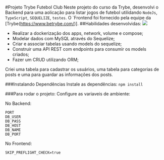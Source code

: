 #Projeto Trybe Futebol Club
Neste projeto do curso da Trybe, desenvolvi o Backend para uma aolicação para listar jogos de futebol utilidando `NodeJs`, `TypeScript`, `SEQUELIZE`, `testes`. O `Frontend foi fornecido pela equipe da [Trybe(https://www.betrybe.com/)].
##Habilidades desenvolvidas:
<img src="https://github.com/tryber/sd-014-a-trybe-futebol-clube/blob/main/front-example.png?raw=true" />
- Realizar a dockerização dos apps, network, volume e compose;
- Modelar dados com MySQL através do Sequelize;
- Criar e associar tabelas usando models do sequelize;
- Construir uma API REST com endpoints para consumir os models criados;
- Fazer um CRUD utilizando ORM;

Criei uma tabela para cadastrar os usuários, uma tabela para categorias de posts e uma para guardar as informações dos posts.

###Instalando Dependências
Instale as dependências:
`npm install`

###Para rodar o projeto:
Configure as variaveis de ambiente:

No Backend:

```
PORT
DB_USER
DB_PASS
DB_HOST
DB_NAME
DB_PORT

```

No Frontend:

`SKIP_PREFLIGHT_CHECK=true`
